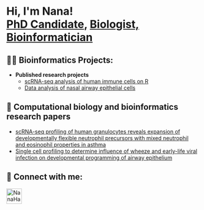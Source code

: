 <h1>Hi, I'm Nana! <br/><a href="https://www.linkedin.com/in/nfdh">PhD Candidate</a>, <a href="https://www.linkedin.com/in/nfdh">Biologist, Bioinformatician </a>

<h2>👨‍💻 Bioinformatics Projects:</h2>

- <b>Published research projects </b>
  - [scRNA-seq analysis of human immune cells on R](https://github.com/NanaHaruna/HumanGranulocyte_scRNAseq_Analysis)
  - [Data analysis of nasal airway epithelial cells](https://github.com/NanaHaruna/Nasal-airway-epithelial-cells-NAECs-)

    
<h2>📑 Computational biology and bioinformatics research papers </h2>

- [scRNA-seq profiling of human granulocytes reveals expansion of developmentally flexible neutrophil precursors with mixed neutrophil and eosinophil properties in asthma](https://pubmed.ncbi.nlm.nih.gov/38814679/)
- [Single cell profiling to determine influence of wheeze and early-life viral infection on developmental programming of airway epithelium](https://pubmed.ncbi.nlm.nih.gov/39026695/)


<h2> 🤳 Connect with me:</h2>


[<img align="left" alt="NanaHaruna | LinkedIn" width="40px" src="https://cdn.jsdelivr.net/npm/simple-icons@v3/icons/linkedin.svg" />][linkedin]



[linkedin]: https://www.linkedin.com/in/nfdh

